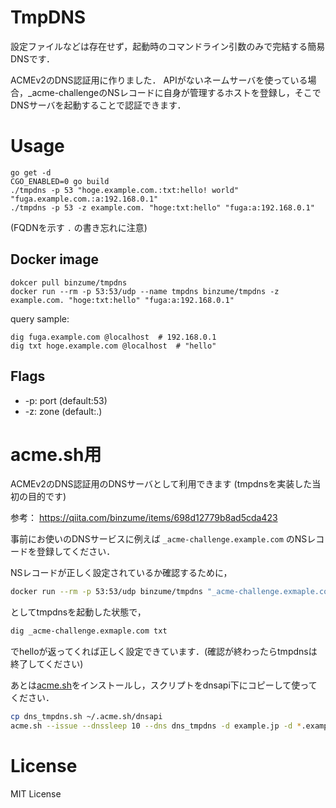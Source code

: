 # TmpDNS

設定ファイルなどは存在せず，起動時のコマンドライン引数のみで完結する簡易DNSです．

ACMEv2のDNS認証用に作りました．
APIがないネームサーバを使っている場合，_acme-challengeのNSレコードに自身が管理するホストを登録し，そこでDNSサーバを起動することで認証できます．

# Usage

```shell
go get -d
CGO_ENABLED=0 go build
./tmpdns -p 53 "hoge.example.com.:txt:hello! world" "fuga.example.com.:a:192.168.0.1"
./tmpdns -p 53 -z example.com. "hoge:txt:hello" "fuga:a:192.168.0.1"
```
(FQDNを示す `.` の書き忘れに注意)

## Docker image

```shell
dokcer pull binzume/tmpdns
docker run --rm -p 53:53/udp --name tmpdns binzume/tmpdns -z example.com. "hoge:txt:hello" "fuga:a:192.168.0.1"
```

query sample:

```shell
dig fuga.example.com @localhost  # 192.168.0.1
dig txt hoge.example.com @localhost  # "hello"
```

## Flags

- -p: port (default:53)
- -z: zone (default:.)

# acme.sh用

ACMEv2のDNS認証用のDNSサーバとして利用できます (tmpdnsを実装した当初の目的です)

参考： https://qiita.com/binzume/items/698d12779b8ad5cda423

事前にお使いのDNSサービスに例えば `_acme-challenge.example.com` のNSレコードを登録してください．

NSレコードが正しく設定されているか確認するために，

```bash
docker run --rm -p 53:53/udp binzume/tmpdns "_acme-challenge.exmaple.com.:txt:hello"
```

としてtmpdnsを起動した状態で，

```bash
dig _acme-challenge.exmaple.com txt
```

でhelloが返ってくれば正しく設定できています．(確認が終わったらtmpdnsは終了してください)

あとは[acme.sh](https://github.com/acmesh-official/acme.sh)をインストールし，スクリプトをdnsapi下にコピーして使ってください．

```bash
cp dns_tmpdns.sh ~/.acme.sh/dnsapi
acme.sh --issue --dnssleep 10 --dns dns_tmpdns -d example.jp -d *.example.jp
```

# License

MIT License
